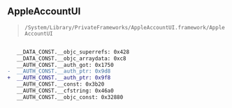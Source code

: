 ## AppleAccountUI

> `/System/Library/PrivateFrameworks/AppleAccountUI.framework/AppleAccountUI`

```diff

   __DATA_CONST.__objc_superrefs: 0x428
   __DATA_CONST.__objc_arraydata: 0xc8
   __AUTH_CONST.__auth_got: 0x1750
-  __AUTH_CONST.__auth_ptr: 0x9d8
+  __AUTH_CONST.__auth_ptr: 0x9f8
   __AUTH_CONST.__const: 0x3b20
   __AUTH_CONST.__cfstring: 0x46a0
   __AUTH_CONST.__objc_const: 0x32880

```
